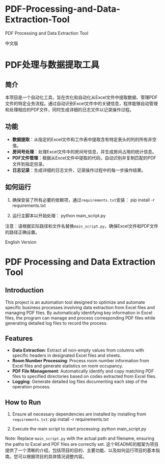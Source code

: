 # PDF-Processing-and-Data-Extraction-Tool
PDF Processing and Data Extraction Tool

中文版

PDF处理与数据提取工具
========================

简介
----

本项目是一个自动化工具，旨在优化和自动化从Excel文件中提取数据、管理PDF文件的特定业务流程。通过自动识别Excel文件中的关键信息，程序能够自动管理和处理相应的PDF文件，同时生成详细的日志文件以记录操作过程。

功能
----

- **数据提取**：从指定的Excel文件和工作表中提取含有特定表头的列的所有非空值。
- **房间号处理**：处理Excel文件中的房间号信息，并生成房间占用的统计信息。
- **PDF文件管理**：根据从Excel文件中提取的代码，自动识别并复制匹配的PDF文件到指定目录。
- **日志记录**：生成详细的日志文件，记录操作过程中的每一步操作结果。

如何运行
--------

1. 确保安装了所有必要的依赖项，通过`requirements.txt`安装：
pip install -r requirements.txt

2. 运行主脚本以开始处理：
python main_script.py


注意：请根据实际路径和文件名替换`main_script.py`，确保Excel文件和PDF文件的路径正确设置。

English Version

PDF Processing and Data Extraction Tool
=======================================

Introduction
------------

This project is an automation tool designed to optimize and automate specific business processes involving data extraction from Excel files and managing PDF files. By automatically identifying key information in Excel files, the program can manage and process corresponding PDF files while generating detailed log files to record the process.

Features
--------

- **Data Extraction**: Extract all non-empty values from columns with specific headers in designated Excel files and sheets.
- **Room Number Processing**: Process room number information from Excel files and generate statistics on room occupancy.
- **PDF File Management**: Automatically identify and copy matching PDF files to specified directories based on codes extracted from Excel files.
- **Logging**: Generate detailed log files documenting each step of the operation process.

How to Run
----------

1. Ensure all necessary dependencies are installed by installing from `requirements.txt`:
pip install -r requirements.txt

2. Execute the main script to start processing:
python main_script.py

Note: Replace `main_script.py` with the actual path and filename, ensuring the paths to Excel and PDF files are correctly set.
这个README的框架为项目提供了一个清晰的介绍，包括项目的目的、主要功能、以及如何运行项目的基本指南。您可以根据项目的具体情况调整内容。
